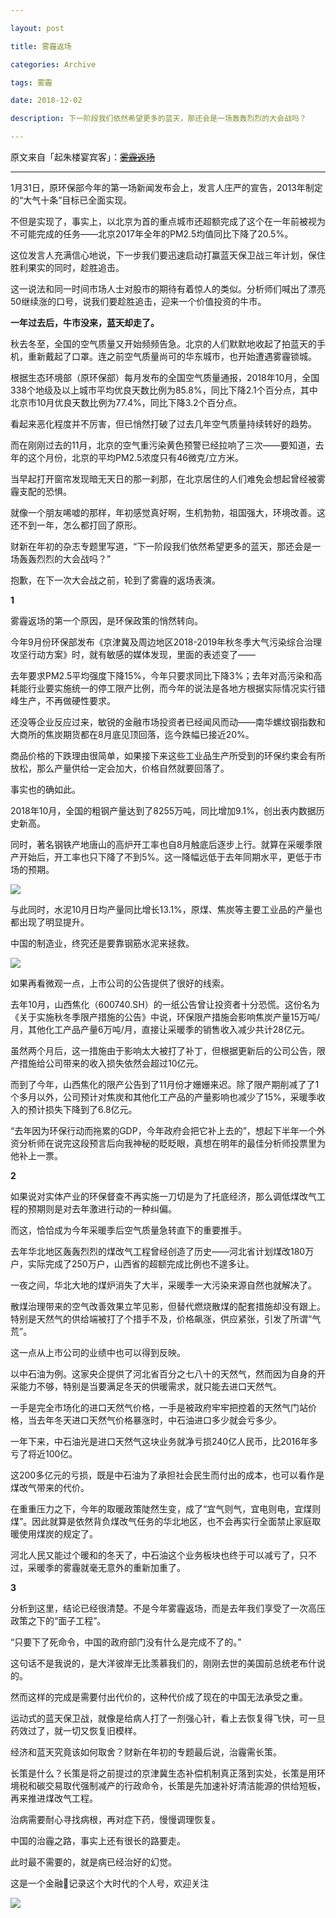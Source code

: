 ```yaml
---

layout: post

title: 雾霾返场

categories: Archive

tags: 雾霾

date: 2018-12-02

description: 下一阶段我们依然希望更多的蓝天，那还会是一场轰轰烈烈的大会战吗？

---
```


原文来自「起朱楼宴宾客」：~~[雾霾返场](https://mp.weixin.qq.com/s/pY6oF8m4sFS8El9n4H9L7A)~~

---

1月31日，原环保部今年的第一场新闻发布会上，发言人庄严的宣告，2013年制定的“大气十条”目标已全面实现。

不但是实现了，事实上，以北京为首的重点城市还超额完成了这个在一年前被视为不可能完成的任务——北京2017年全年的PM2.5均值同比下降了20.5%。

这位发言人充满信心地说，下一步我们要迅速启动打赢蓝天保卫战三年计划，保住胜利果实的同时，趁胜追击。

这一说法和同一时间市场人士对股市的期待有着惊人的类似。分析师们喊出了漂亮50继续涨的口号，说我们要趁胜追击，迎来一个价值投资的牛市。

**一年过去后，牛市没来，蓝天却走了。**

秋去冬至，全国的空气质量又开始频频告急。北京的人们默默地收起了拍蓝天的手机，重新戴起了口罩。连之前空气质量尚可的华东城市，也开始遭遇雾霾锁城。

根据生态环境部（原环保部）每月发布的全国空气质量通报，2018年10月，全国338个地级及以上城市平均优良天数比例为85.8%，同比下降2.1个百分点，其中北京市10月优良天数比例为77.4%，同比下降3.2个百分点。

看起来恶化程度并不厉害，但已悄然打破了过去几年空气质量持续转好的趋势。

而在刚刚过去的11月，北京的空气重污染黄色预警已经拉响了三次——要知道，去年的这个月份，北京的平均PM2.5浓度只有46微克/立方米。

当早起打开窗帘发现暗无天日的那一刹那，在北京居住的人们难免会想起曾经被雾霾支配的恐惧。

就像一个朋友唏嘘的那样，年初感觉真好啊，生机勃勃，祖国强大，环境改善。这还不到一年，怎么都打回了原形。

财新在年初的杂志专题里写道，“下一阶段我们依然希望更多的蓝天，那还会是一场轰轰烈烈的大会战吗？”

抱歉，在下一次大会战之前，轮到了雾霾的返场表演。

**1**

雾霾返场的第一个原因，是环保政策的悄然转向。

今年9月份环保部发布《京津冀及周边地区2018-2019年秋冬季大气污染综合治理攻坚行动方案》时，就有敏感的媒体发现，里面的表述变了——

去年要求PM2.5平均强度下降15%，今年只要求同比下降3%；去年对高污染和高耗能行业要实施统一的停工限产比例，而今年的说法是各地方根据实际情况实行错峰生产，不再做硬性要求。

还没等企业反应过来，敏锐的金融市场投资者已经闻风而动——南华螺纹钢指数和大商所的焦炭期货都在8月底见顶回落，迄今跌幅已接近20%。

商品价格的下跌理由很简单，如果接下来这些工业品生产所受到的环保约束会有所放松，那么产量供给一定会加大，价格自然就要回落了。

事实也的确如此。

2018年10月，全国的粗钢产量达到了8255万吨，同比增加9.1%，创出表内数据历史新高。

同时，著名钢铁产地唐山的高炉开工率也自8月触底后逐步上行。就算在采暖季限产开始后，开工率也只下降了不到5%。这一降幅远低于去年同期水平，更低于市场的预期。

![](https://i.loli.net/2018/12/04/5c066e150a6b3.jpg)

与此同时，水泥10月日均产量同比增长13.1%，原煤、焦炭等主要工业品的产量也都出现了明显提升。

中国的制造业，终究还是要靠钢筋水泥来拯救。

![](https://i.loli.net/2018/12/04/5c066e15cd8bb.jpg)

如果再看微观一点，上市公司的公告提供了很好的线索。

去年10月，山西焦化（600740.SH）的一纸公告曾让投资者十分恐慌。这份名为《关于实施秋冬季限产措施的公告》中说，环保限产措施会影响焦炭产量15万吨/月，其他化工产品产量6万吨/月，直接让采暖季的销售收入减少共计28亿元。

虽然两个月后，这一措施由于影响太大被打了补丁，但根据更新后的公司公告，限产措施给公司带来的收入损失依然会超过10亿元。

而到了今年，山西焦化的限产公告到了11月份才姗姗来迟。除了限产期削减了了1个多月以外，公司预计对焦炭和其他化工产品的产量影响也减少了15%，采暖季收入的预计损失下降到了6.8亿元。

“去年因为环保行动而拖累的GDP，今年政府会把它补上去的”，想起下半年一个外资分析师在说完这段预言后向我神秘的眨眨眼，真想在明年的最佳分析师投票里为他补上一票。

**2**

如果说对实体产业的环保督查不再实施一刀切是为了托底经济，那么调低煤改气工程的预期则是对去年激进行动的一种纠偏。

而这，恰恰成为今年采暖季后空气质量急转直下的重要推手。

去年华北地区轰轰烈烈的煤改气工程曾经创造了历史——河北省计划煤改180万户，实际完成了250万户，山西省的超额完成比例也不遑多让。

一夜之间，华北大地的煤炉消失了大半，采暖季一大污染来源自然也就解决了。

散煤治理带来的空气改善效果立竿见影，但替代燃烧散煤的配套措施却没有跟上。特别是天然气的供给端被打了个措手不及，价格飙涨，供应紧张，引发了所谓“气荒”。

这一点从上市公司的业绩中也可以得到反映。

以中石油为例。这家央企提供了河北省百分之七八十的天然气，然而因为自身的开采能力不够，特别是当要满足冬天的供暖需求，就只能去进口天然气。

一手是完全市场化的进口天然气价格，一手是被政府牢牢把控着的天然气门站价格，当去年冬天进口天然气价格暴涨时，中石油进口多少就会亏多少。

一年下来，中石油光是进口天然气这块业务就净亏损240亿人民币，比2016年多亏了将近100亿。

这200多亿元的亏损，既是中石油为了承担社会民生而付出的成本，也可以看作是煤改气带来的代价。

在重重压力之下，今年的取暖政策陡然生变，成了“宜气则气，宜电则电，宜煤则煤”。因此就算是依然背负煤改气任务的华北地区，也不会再实行全面禁止家庭取暖使用煤炭的规定了。

河北人民又能过个暖和的冬天了，中石油这个业务板块也终于可以减亏了，只不过，采暖季的雾霾就毫无意外的重新加重了。

**3**

分析到这里，结论已经很清楚。不是今年雾霾返场，而是去年我们享受了一次高压政策之下的“面子工程”。

“只要下了死命令，中国的政府部门没有什么是完成不了的。”

这句话不是我说的，是大洋彼岸无比羡慕我们的，刚刚去世的美国前总统老布什说的。

然而这样的完成是需要付出代价的，这种代价成了现在的中国无法承受之重。

运动式的蓝天保卫战，就像是给病人打了一剂强心针，看上去恢复得飞快，可一旦药效过了，就一切又恢复旧模样。

经济和蓝天究竟该如何取舍？财新在年初的专题最后说，治霾需长策。

长策是什么？长策是将之前提过的京津冀生态补偿机制真正落到实处，长策是用环境税和碳交易取代强制减产的行政命令，长策是先加速补好清洁能源的供给短板，再来推进煤改气工程。

治病需要耐心寻找病根，再对症下药，慢慢调理恢复。

中国的治霾之路，事实上还有很长的路要走。

此时最不需要的，就是病已经治好的幻觉。

这是一个金融🐶记录这个大时代的个人号，欢迎关注

![](https://i.loli.net/2018/12/04/5c066e162a48e.jpg)
